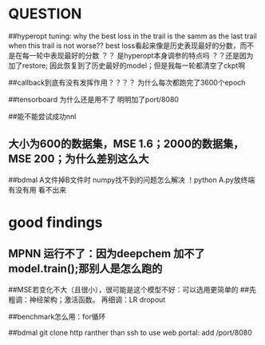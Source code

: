 # QUESTION
##hyperopt tuning: why the best loss in the trail is the samm as the last trail when this trail is not worse??
best loss看起来像是历史表现最好的分数，而不是在每一轮中表现最好的分数
？？ 是hyperopt本身调参的特点吗
？？还是因为加了restore; 因此恢复到了历史最好的model；但是我每一轮都清空了ckpt啊

##callback到底有没有发挥作用？？？？
为什么每次都跑完了3600个epoch

##tensorboard 为什么还是用不了
明明加了port/8080

##能不能尝试成功nnl

## 大小为600的数据集，MSE 1.6；2000的数据集，MSE 200；为什么差别这么大

##bdmal
A文件掉B文件时 numpy找不到的问题怎么解决
！python A.py放终端有没有用  看不出来


# good findings
## MPNN 运行不了：因为deepchem 加不了 model.train();那别人是怎么跑的

##MSE若变化不大（且很小），很可能是这个模型不好：可以选用更简单的
##先粗调：神经架构；激活函数。 再细调：LR dropout

##benchmark怎么用：for循环

##bdmal
git clone http ranther than ssh
to use web portal: add /port/8080



